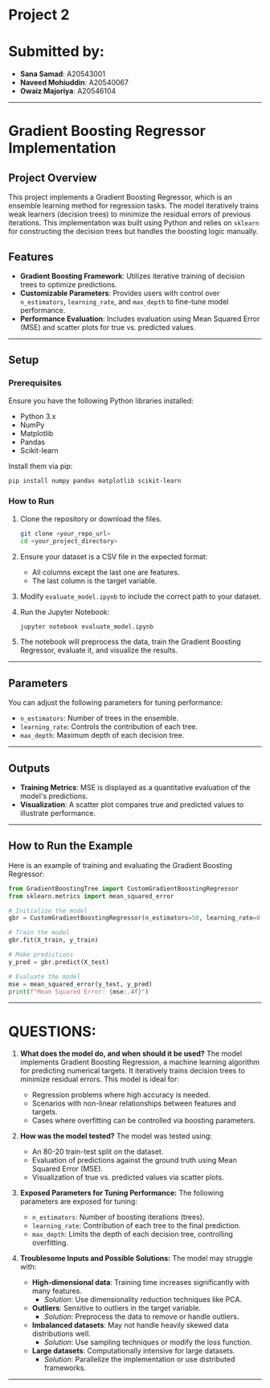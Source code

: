 # Project 2

# Submitted by:
- **Sana Samad**: A20543001
- **Naveed Mohiuddin**: A20540067
- **Owaiz Majoriya**: A20546104

---

# Gradient Boosting Regressor Implementation

## Project Overview
This project implements a Gradient Boosting Regressor, which is an ensemble learning method for regression tasks. The model iteratively trains weak learners (decision trees) to minimize the residual errors of previous iterations. This implementation was built using Python and relies on `sklearn` for constructing the decision trees but handles the boosting logic manually.

## Features
- **Gradient Boosting Framework**: Utilizes iterative training of decision trees to optimize predictions.
- **Customizable Parameters**: Provides users with control over `n_estimators`, `learning_rate`, and `max_depth` to fine-tune model performance.
- **Performance Evaluation**: Includes evaluation using Mean Squared Error (MSE) and scatter plots for true vs. predicted values.

---

## Setup

### Prerequisites
Ensure you have the following Python libraries installed:
- Python 3.x
- NumPy
- Matplotlib
- Pandas
- Scikit-learn

Install them via pip:
```bash
pip install numpy pandas matplotlib scikit-learn
```

### How to Run
1. Clone the repository or download the files.
   ```bash
   git clone <your_repo_url>
   cd <your_project_directory>
   ```

2. Ensure your dataset is a CSV file in the expected format:
   - All columns except the last one are features.
   - The last column is the target variable.

3. Modify `evaluate_model.ipynb` to include the correct path to your dataset.

4. Run the Jupyter Notebook:
   ```bash
   jupyter notebook evaluate_model.ipynb
   ```

5. The notebook will preprocess the data, train the Gradient Boosting Regressor, evaluate it, and visualize the results.

---

## Parameters
You can adjust the following parameters for tuning performance:
- `n_estimators`: Number of trees in the ensemble.
- `learning_rate`: Controls the contribution of each tree.
- `max_depth`: Maximum depth of each decision tree.

---

## Outputs
- **Training Metrics**: MSE is displayed as a quantitative evaluation of the model's predictions.
- **Visualization**: A scatter plot compares true and predicted values to illustrate performance.

---

## How to Run the Example
Here is an example of training and evaluating the Gradient Boosting Regressor:

```python
from GradientBoostingTree import CustomGradientBoostingRegressor
from sklearn.metrics import mean_squared_error

# Initialize the model
gbr = CustomGradientBoostingRegressor(n_estimators=50, learning_rate=0.1, max_depth=3)

# Train the model
gbr.fit(X_train, y_train)

# Make predictions
y_pred = gbr.predict(X_test)

# Evaluate the model
mse = mean_squared_error(y_test, y_pred)
print(f"Mean Squared Error: {mse:.4f}")
```

---

# QUESTIONS:

1. **What does the model do, and when should it be used?**
   The model implements Gradient Boosting Regression, a machine learning algorithm for predicting numerical targets. It iteratively trains decision trees to minimize residual errors. This model is ideal for:
   - Regression problems where high accuracy is needed.
   - Scenarios with non-linear relationships between features and targets.
   - Cases where overfitting can be controlled via boosting parameters.

2. **How was the model tested?**
   The model was tested using:
   - An 80-20 train-test split on the dataset.
   - Evaluation of predictions against the ground truth using Mean Squared Error (MSE).
   - Visualization of true vs. predicted values via scatter plots.

3. **Exposed Parameters for Tuning Performance:**
   The following parameters are exposed for tuning:
   - `n_estimators`: Number of boosting iterations (trees).
   - `learning_rate`: Contribution of each tree to the final prediction.
   - `max_depth`: Limits the depth of each decision tree, controlling overfitting.

4. **Troublesome Inputs and Possible Solutions:**
   The model may struggle with:
   - **High-dimensional data**: Training time increases significantly with many features.
     - *Solution*: Use dimensionality reduction techniques like PCA.
   - **Outliers**: Sensitive to outliers in the target variable.
     - *Solution*: Preprocess the data to remove or handle outliers.
   - **Imbalanced datasets**: May not handle heavily skewed data distributions well.
     - *Solution*: Use sampling techniques or modify the loss function.
   - **Large datasets**: Computationally intensive for large datasets.
     - *Solution*: Parallelize the implementation or use distributed frameworks.

---
